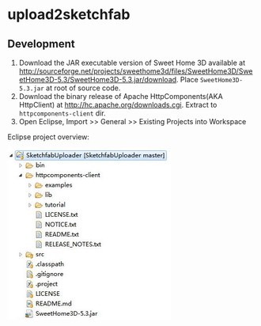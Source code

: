 # upload2sketchfab

## Development

1. Download the JAR executable version of Sweet Home 3D available at http://sourceforge.net/projects/sweethome3d/files/SweetHome3D/SweetHome3D-5.3/SweetHome3D-5.3.jar/download. Place `SweetHome3D-5.3.jar` at root of source code. 
2. Download the binary release of Apache HttpComponents(AKA HttpClient) at http://hc.apache.org/downloads.cgi. Extract to `httpcomponents-client` dir.
3. Open Eclipse, Import >> General >> Existing Projects into Workspace

Eclipse project overview:

![](eclipse_project_overview.jpg)